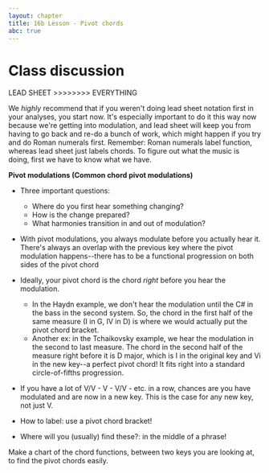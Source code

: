```yaml
---
layout: chapter
title: 16b Lesson - Pivot chords
abc: true
---
```


# Class discussion

LEAD SHEET >>>>>>>> EVERYTHING

We *highly* recommend that if you weren't doing lead sheet notation first in your analyses, you start now. It's especially important to do it this way now because we're getting into modulation, and lead sheet will keep you from having to go back and re-do a bunch of work, which might happen if you try and do Roman numerals first. Remember: Roman numerals label function, whereas lead sheet just labels chords. To figure out what the music is doing, first we have to know what we have.

**Pivot modulations (Common chord pivot modulations)**
- Three important questions:
  - Where do you first hear something changing?
  - How is the change prepared?
  - What harmonies transition in and out of modulation?
- With pivot modulations, you always modulate before you actually hear it. There's always an overlap with the previous key where the pivot modulation happens--there has to be a functional progression on both sides of the pivot chord
- Ideally, your pivot chord is the chord *right* before you hear the modulation. 

  - In the Haydn example, we don't hear the modulation until the C# in the bass in the second system. So, the chord in the first half of the same measure (I in G, IV in D) is where we would actually put the pivot chord bracket.
  - Another ex: in the Tchaikovsky example, we hear the modulation in the second to last measure. The chord in the second half of the measure right before it is D major, which is I in the original key and Vi in the new key--a perfect pivot chord! It fits right into a standard circle-of-fifths progression.

- If you have a lot of V/V - V - V/V - etc. in a row, chances are you have modulated and are now in a new key. This is the case for any new key, not just V.
- How to label: use a pivot chord bracket!
- Where will you (usually) find these?: in the middle of a phrase!

Make a chart of the chord functions, between two keys you are looking at, to find the pivot chords easily.

